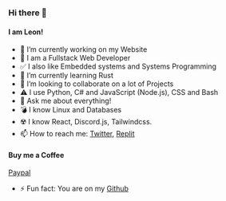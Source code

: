### Hi there 👋
#### I am Leon!
- 🔭 I’m currently working on my Website
- :dizzy: I am a Fullstack Web Developer
- :white_check_mark: I also like Embedded systems and Systems Programming
- 🌱 I’m currently learning Rust
- 👯 I’m looking to collaborate on a lot of Projects
- :warning: I use Python, C# and JavaScript (Node.js), CSS and Bash
- 💬 Ask me about everything!
- :bomb: I know Linux and Databases
- :radioactive: I know React, Discord.js, Tailwindcss.
- 📫 How to reach me: 
[Twitter](https://twitter.com/Leon130109),
[Replit](https://replit.com/@Leonstudios)
#### Buy me a Coffee
[Paypal](https://www.paypal.com/paypalme/leonzampa)
- ⚡ Fun fact: You are on my 
[Github](https://github.com/Leon0b1101) <br>
